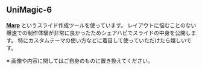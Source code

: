 ## UniMagic-6
[**Marp**](https://marp.app/) というスライド作成ツールを使っています。
レイアウトに悩むことのない爆速での制作体験が非常に良かったためシェアハピでスライドの中身を公開します。
特にカスタムテーマの使い方などに着目して使っていただけたら嬉しいです。

※ 画像や内容に関してはご自身のものに置き換えてください。
